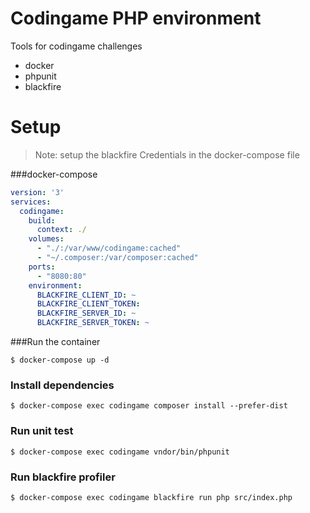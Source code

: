 # Codingame PHP environment
Tools for codingame challenges
* docker
* phpunit
* blackfire

# Setup 
> Note: setup the blackfire Credentials in the docker-compose file

###docker-compose
```yml
version: '3'
services:
  codingame:
    build:
      context: ./
    volumes:
      - "./:/var/www/codingame:cached"
      - "~/.composer:/var/composer:cached"
    ports:
      - "8080:80"
    environment:
      BLACKFIRE_CLIENT_ID: ~
      BLACKFIRE_CLIENT_TOKEN: 
      BLACKFIRE_SERVER_ID: ~
      BLACKFIRE_SERVER_TOKEN: ~
```

###Run the container 
```
$ docker-compose up -d 
```
### Install dependencies
```
$ docker-compose exec codingame composer install --prefer-dist
```

### Run unit test
```
$ docker-compose exec codingame vndor/bin/phpunit
```

### Run blackfire profiler
```
$ docker-compose exec codingame blackfire run php src/index.php
```

